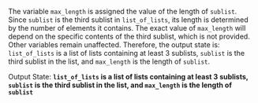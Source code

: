 The variable `max_length` is assigned the value of the length of `sublist`. Since `sublist` is the third sublist in `list_of_lists`, its length is determined by the number of elements it contains. The exact value of `max_length` will depend on the specific contents of the third sublist, which is not provided. Other variables remain unaffected. Therefore, the output state is: `list_of_lists` is a list of lists containing at least 3 sublists, `sublist` is the third sublist in the list, and `max_length` is the length of `sublist`.

Output State: **`list_of_lists` is a list of lists containing at least 3 sublists, `sublist` is the third sublist in the list, and `max_length` is the length of `sublist`**